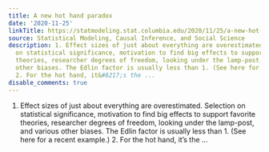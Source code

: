 ```yaml
---
title: A new hot hand paradox
date: '2020-11-25'
linkTitle: https://statmodeling.stat.columbia.edu/2020/11/25/a-new-hot-hand-paradox/
source: Statistical Modeling, Causal Inference, and Social Science
description: 1. Effect sizes of just about everything are overestimated. Selection
  on statistical significance, motivation to find big effects to support favorite
  theories, researcher degrees of freedom, looking under the lamp-post, and various
  other biases. The Edlin factor is usually less than 1. (See here for a recent example.)
  2. For the hot hand, it&#8217;s the ...
disable_comments: true
---
```

1. Effect sizes of just about everything are overestimated. Selection on statistical significance, motivation to find big effects to support favorite theories, researcher degrees of freedom, looking under the lamp-post, and various other biases. The Edlin factor is usually less than 1. (See here for a recent example.) 2. For the hot hand, it&#8217;s the ...